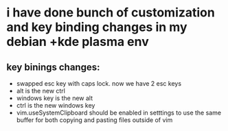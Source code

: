# i have done bunch of customization and key binding changes in my debian +kde plasma env

## key binings changes:
- swapped esc key with caps lock. now we have 2 esc keys 
- alt is the new ctrl
- windows key is the new alt
- ctrl is the new windows key
- vim.useSystemClipboard should be enabled in setttings to use the same buffer for both copying and pasting files outside of vim 